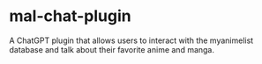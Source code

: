 # mal-chat-plugin
A ChatGPT plugin that allows users to interact with the myanimelist database and talk about their favorite anime and manga.
